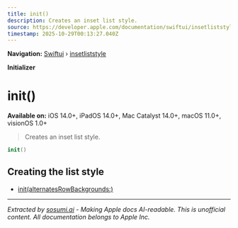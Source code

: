 ```yaml
---
title: init()
description: Creates an inset list style.
source: https://developer.apple.com/documentation/swiftui/insetliststyle/init()
timestamp: 2025-10-29T00:13:27.040Z
---
```


**Navigation:** [Swiftui](/documentation/swiftui) › [insetliststyle](/documentation/swiftui/insetliststyle)

**Initializer**

# init()

**Available on:** iOS 14.0+, iPadOS 14.0+, Mac Catalyst 14.0+, macOS 11.0+, visionOS 1.0+

> Creates an inset list style.

```swift
init()
```

## Creating the list style

- [init(alternatesRowBackgrounds:)](/documentation/swiftui/insetliststyle/init(alternatesrowbackgrounds:))

---

*Extracted by [sosumi.ai](https://sosumi.ai) - Making Apple docs AI-readable.*
*This is unofficial content. All documentation belongs to Apple Inc.*
